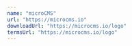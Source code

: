 ```yaml
---
name: "microCMS"
url: "https://microcms.io"
downloadUrl: "https://microcms.io/logo"
termsUrl: "https://microcms.io/logo"
---
```

